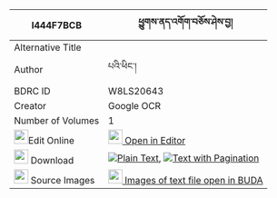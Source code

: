 |I444F7BCB|ཕྱུགས་ནད་འགོག་བཅོས་ཤེས་བྱ། 
| --- | --- 
|Alternative Title |
|Author| པའི་ཕིང་།
|BDRC ID | W8LS20643
|Creator | Google OCR
|Number of Volumes| 1
|<img width="25" src="https://img.icons8.com/color/25/000000/edit-property.png">Edit Online| [<img width="25" src="https://avatars.githubusercontent.com/u/45091458?s=200&v=4"> Open in Editor](http://editor.openpecha.org/I444F7BCB)
|<img width="25" src="https://img.icons8.com/fluent/48/000000/download-2.png"/>  Download | [![](https://img.icons8.com/color/20/000000/txt.png)Plain Text](https://github.com/Openpecha/I444F7BCB/releases/download/v1/chukne_gok_cho_sa_sheja_plain_I444F7BCB.zip), [![](https://img.icons8.com/color/20/000000/txt.png)Text with Pagination](https://github.com/Openpecha/I444F7BCB/releases/download/v1/chukne_gok_cho_sa_sheja_pages_I444F7BCB.zip)
|<img width="25" src="https://img.icons8.com/plasticine/100/000000/pictures-folder.png"/>  Source Images | [<img width="25" src="https://library.bdrc.io/icons/BUDA-small.svg"> Images of text file open in BUDA](https://library.bdrc.io/show/bdr:W8LS20643)